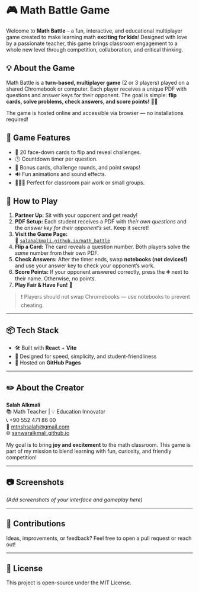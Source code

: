 # 🎮 Math Battle Game

Welcome to **Math Battle** – a fun, interactive, and educational multiplayer game created to make learning math **exciting for kids**! Designed with love by a passionate teacher, this game brings classroom engagement to a whole new level through competition, collaboration, and critical thinking.

## 💡 About the Game

Math Battle is a **turn-based, multiplayer game** (2 or 3 players) played on a shared Chromebook or computer. Each player receives a unique PDF with questions and answer keys for their opponent. The goal is simple: **flip cards, solve problems, check answers, and score points!** 🧠✨

The game is hosted online and accessible via browser — no installations required!

## 🧩 Game Features

- 🎲 20 face-down cards to flip and reveal challenges.
- 🕒 Countdown timer per question.
- 🔁 Bonus cards, challenge rounds, and point swaps!
- 🔊 Fun animations and sound effects.
- 🧑‍🤝‍🧑 Perfect for classroom pair work or small groups.

## 📖 How to Play

1. **Partner Up:** Sit with your opponent and get ready!
2. **PDF Setup:** Each student receives a PDF with _their own questions_ and the _answer key for their opponent’s_ set. Keep it secret!
3. **Visit the Game Page:**  
   🔗 [`salahalkmali.github.io/math_battle`](https://salahalkmali.github.io/math_battle)
4. **Flip a Card:** The card reveals a question number. Both players solve the _same_ number from their own PDF.
5. **Check Answers:** After the timer ends, swap **notebooks (not devices!)** and use your answer key to check your opponent’s work.
6. **Score Points:** If your opponent answered correctly, press the ➕ next to their name. Otherwise, no points.
7. **Play Fair & Have Fun!** 🎉

> ❗ Players should not swap Chromebooks — use notebooks to prevent cheating.

---

## 📦 Tech Stack

- 🛠️ Built with **React** + **Vite**
- 🎨 Designed for speed, simplicity, and student-friendliness
- 🚀 Hosted on **GitHub Pages**

---

## ✏️ About the Creator

**Salah Alkmali**  
📚 Math Teacher | 💡 Education Innovator  
📞 +90 552 471 86 00  
📧 mtnshsalah@gmail.com  
🌐 [sanwaralkmali.github.io](https://sanwaralkmali.github.io/)

My goal is to bring **joy and excitement** to the math classroom. This game is part of my mission to blend learning with fun, curiosity, and friendly competition!

---

## 📷 Screenshots

_(Add screenshots of your interface and gameplay here)_

---

## 🤝 Contributions

Ideas, improvements, or feedback? Feel free to open a pull request or reach out!

---

## 📜 License

This project is open-source under the MIT License.
